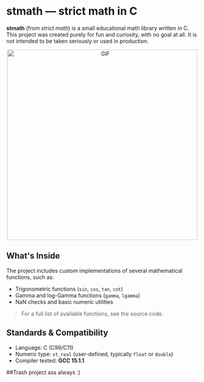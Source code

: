 # stmath — strict math in C

**stmath** (from *strict math*) is a small educational math library written in C.  
This project was created purely for fun and curiosity, with no goal at all. It is not intended to be taken seriously or used in production.

<p align="center">
  <img src="https://tenor.com/mDqPmkLMl4J.gif" width=500 alt="GIF">
</p>


## What's Inside

The project includes custom implementations of several mathematical functions, such as:

- Trigonometric functions (`sin`, `cos`, `tan`, `cot`)
- Gamma and log-Gamma functions (`gamma`, `lgamma`)
- NaN checks and basic numeric utilities

> For a full list of available functions, see the source code.

## Standards & Compatibility

- Language: C (C99/C11)
- Numeric type: `st_real` (user-defined, typically `float` or `double`)
- Compiler tested: **GCC 15.1.1**

##Trash project ass always :)
